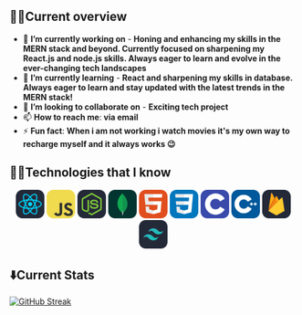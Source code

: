 <!-- ## Cover
<iframe src="https://giphy.com/embed/26DoiqmYcxgFICb3G" width="480" height="480" frameBorder="0" class="giphy-embed" allowFullScreen></iframe> -->
<!-- ![The San Juan Mountains are beautiful!](/images//JavaScript%201.jpg "San Juan Mountains") -->
## 👨‍💼Current overview


- 🔭 **I’m currently working on** - **Honing and enhancing my skills in the MERN stack and beyond. Currently focused on sharpening my React.js and node.js skills. Always eager to learn and evolve in the ever-changing tech landscapes**
- 🌱 **I’m currently learning** - **React and sharpening my skills in database. Always eager to learn and stay updated with the latest trends in the MERN stack!** 
- 👯 **I’m looking to collaborate on** - **Exciting tech project**
- 📫 **How to reach me**: **via email**
- ⚡ **Fun fact**: **When i am not working i watch movies it's my own way to recharge myself and it always works 😉**

## 👨‍💻Technologies that I know

<p align="center">
    <img width="50px" src='/images/React-Dark.svg' />
    <img width="50px" src='/images/JavaScript.svg' />
    <img width="50px" src='/images/NodeJS-Dark.svg' />
    <img width="50px" src='/images/MongoDB.svg' />
    <img width="50px" src='/images/HTML.svg' />
    <img width="50px" src='/images/CSS.svg' />
    <img width="50px" src='/images/C.svg' />
    <img width="50px" src='/images/CPP.svg' />
    <img width="50px" src='/images/Firebase-Dark.svg' />
    <img width="50px" src='/images/TailwindCSS-Dark.svg' />
</p>

## ⬇️Current Stats
 
[![GitHub Streak](https://github-readme-streak-stats.herokuapp.com?user=Masud-Rahman22&theme=midnight-purple&hide_border=true&date_format=M%20j%5B%2C%20Y%5D&card_width=1001&fire=645B61)](https://git.io/streak-stats)
